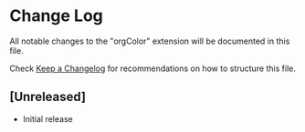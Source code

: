 # Change Log

All notable changes to the "orgColor" extension will be documented in this file.

Check [Keep a Changelog](http://keepachangelog.com/) for recommendations on how to structure this file.

## [Unreleased]

- Initial release